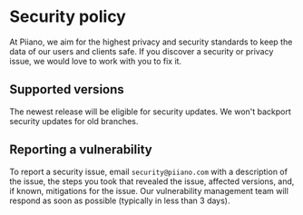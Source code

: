 # Security policy

At Piiano, we aim for the highest privacy and security standards to keep the data of our users and clients safe.
If you discover a security or privacy issue, we would love to work with you to fix it.

## Supported versions

The newest release will be eligible for security updates.
We won't backport security updates for old branches.

## Reporting a vulnerability

To report a security issue, email `security@piiano.com` with a description of the issue,
the steps you took that revealed the issue, affected versions, and, if known, mitigations for the issue.
Our vulnerability management team will respond as soon as possible (typically in less than 3 days).
